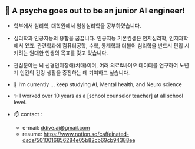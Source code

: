 ## 👋 A psyche goes out to be an junior AI engineer!

<!--
**goldcece/goldcece** is a ✨ _special_ ✨ repository because its `README.md` (this file) appears on your GitHub profile.

Here are some ideas to get you started:
-->

- 학부에서 심리학, 대학원에서 임상심리학을 공부하였습니다.
- 심리학과 인공지능의 융합을 꿈꿉니다. 인공지능 기본컨셉은 인지심리학, 인지과학에서 왔죠. 관련학과에 컴퓨터공학, 수학, 통계학과 더불어 심리학을 반드시 편입 시키려는 원대한 인생의 목표를 갖고 있습니다. 
- 관심분야는 뇌 신경인지장애(치매)이며, 여러 의료&바이오 데이터를 연구하여 노년기 인간의 건강 생활을 증진하는 데 기여하고 싶습니다.

- 🌱 I’m currently ... keep studying AI, Mental health, and Neuro science
- ✨ I worked over 10 years as a [school counselor teacher] at all school level.

- 📫 contact : 
  - e-mail: ddive.ai@gmail.com
  - resume: https://www.notion.so/caffeinated-dsde/5010016856284e05b82cb69cb94388ee
    

